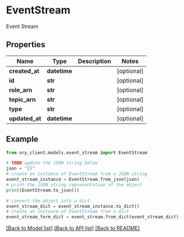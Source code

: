 # EventStream

Event Stream

## Properties

Name | Type | Description | Notes
------------ | ------------- | ------------- | -------------
**created_at** | **datetime** |  | [optional] 
**id** | **str** |  | [optional] 
**role_arn** | **str** |  | [optional] 
**topic_arn** | **str** |  | [optional] 
**type** | **str** |  | [optional] 
**updated_at** | **datetime** |  | [optional] 

## Example

```python
from ory_client.models.event_stream import EventStream

# TODO update the JSON string below
json = "{}"
# create an instance of EventStream from a JSON string
event_stream_instance = EventStream.from_json(json)
# print the JSON string representation of the object
print(EventStream.to_json())

# convert the object into a dict
event_stream_dict = event_stream_instance.to_dict()
# create an instance of EventStream from a dict
event_stream_form_dict = event_stream.from_dict(event_stream_dict)
```
[[Back to Model list]](../README.md#documentation-for-models) [[Back to API list]](../README.md#documentation-for-api-endpoints) [[Back to README]](../README.md)


